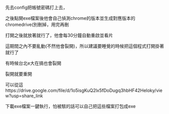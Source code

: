 先去config把帳號密碼打上去，

之後點開exe檔案後他會自己偵測chrome的版本並生成對應版本的chromedrive(別刪掉，用完再刪

打開之後就放著就行了，他會每30分鐘自動重啟並看片

這期間之內不要亂動(不然他會裂開)，所以建議要睡覺的時候把這個程式打開掛著就行了

有時候台北e大在搞也會裂開

裂開就要重開

可以從這https://drive.google.com/file/d/1o5isgKuQ2lx5fDoDugq3hbHF42Heloky/view?usp=share_link

下載exe檔案一鍵執行，怕被駭的話可以自己把這些檔案打包成exe
